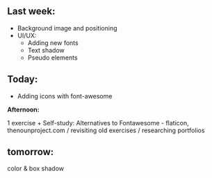 ## Last week:

- Background image and positioning
- UI/UX:
  - Adding new fonts
  - Text shadow
  - Pseudo elements

## Today:

- Adding icons with font-awesome

**Afternoon:**

1 exercise + Self-study: Alternatives to Fontawesome - flaticon, thenounproject.com / revisiting old exercises / researching portfolios 

## tomorrow:

color & box shadow
